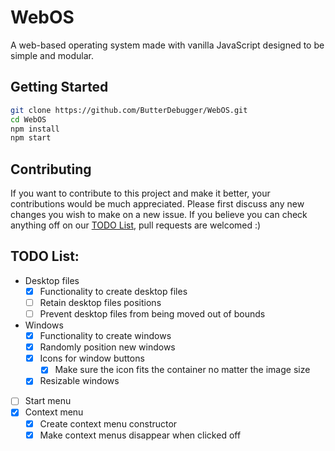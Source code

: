 # WebOS
A web-based operating system made with vanilla JavaScript designed to be simple and modular.

## Getting Started
```sh
git clone https://github.com/ButterDebugger/WebOS.git
cd WebOS
npm install
npm start
```

## Contributing
If you want to contribute to this project and make it better, your contributions would be much appreciated. Please first discuss any new changes you wish to make on a new issue. If you believe you can check anything off on our [TODO List](#todo-list), pull requests are welcomed :)

## TODO List:
- Desktop files
    - [x] Functionality to create desktop files
    - [ ] Retain desktop files positions
    - [ ] Prevent desktop files from being moved out of bounds
- Windows
    - [x] Functionality to create windows
    - [x] Randomly position new windows
    - [x] Icons for window buttons
        - [x] Make sure the icon fits the container no matter the image size
    - [x] Resizable windows
- [ ] Start menu
- [x] Context menu
    - [x] Create context menu constructor
    - [x] Make context menus disappear when clicked off

